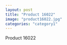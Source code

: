 ```yaml
---
layout: post
title: "Product 16022"
image: "product16022.jpg"
categories: "category1"
---
```

Product 16022
